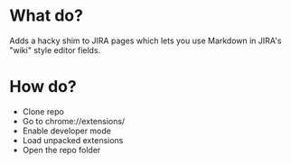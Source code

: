 # What do?

Adds a hacky shim to JIRA pages which lets you use Markdown in JIRA's "wiki" style editor fields.

# How do?

* Clone repo
* Go to chrome://extensions/
* Enable developer mode
* Load unpacked extensions
* Open the repo folder
